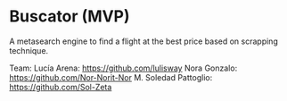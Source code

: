 # Buscator (MVP)
A metasearch engine to find a flight at the best price based on scrapping technique. 


Team:
Lucía Arena: https://github.com/lulisway
Nora Gonzalo: https://github.com/Nor-Norit-Nor
M. Soledad Pattoglio: https://github.com/Sol-Zeta
